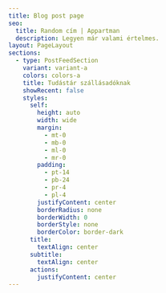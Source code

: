 ```yaml
---
title: Blog post page
seo:
  title: Random cím | Appartman
  description: Legyen már valami értelmes.
layout: PageLayout
sections:
  - type: PostFeedSection
    variant: variant-a
    colors: colors-a
    title: Tudástár szállásadóknak
    showRecent: false
    styles:
      self:
        height: auto
        width: wide
        margin:
          - mt-0
          - mb-0
          - ml-0
          - mr-0
        padding:
          - pt-14
          - pb-24
          - pr-4
          - pl-4
        justifyContent: center
        borderRadius: none
        borderWidth: 0
        borderStyle: none
        borderColor: border-dark
      title:
        textAlign: center
      subtitle:
        textAlign: center
      actions:
        justifyContent: center
---
```

